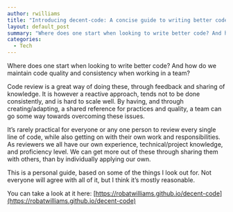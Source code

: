 ```yaml
---
author: rwilliams
title: "Introducing decent-code: A concise guide to writing better code"
layout: default_post
summary: "Where does one start when looking to write better code? And how do we maintain code quality and consistency when working in a team? These two questions drove me to create a language-agnostic guide to writing decent code."
categories:
  - Tech
---
```


Where does one start when looking to write better code? And how do we maintain code quality and consistency when working in a team?

Code review is a great way of doing these, through feedback and sharing of knowledge. It is however a reactive approach, tends not to be done consistently, and is hard to scale well. By having, and through creating/adapting, a shared reference for practices and quality, a team can go some way towards overcoming these issues.

It’s rarely practical for everyone or any one person to review every single line of code, while also getting on with their own work and responsibilities. As reviewers we all have our own experience, technical/project knowledge, and proficiency level. We can get more out of these through sharing them with others, than by individually applying our own.

This is a personal guide, based on some of the things I look out for. Not everyone will agree with all of it, but I think it’s mostly reasonable.

You can take a look at it here: [https://robatwilliams.github.io/decent-code](https://robatwilliams.github.io/decent-code)
